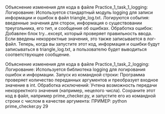Объяснение изменения для кода в файле Practice_1_task_1_logging:
Логирование: Используется стандартный модуль logging для записи информации и ошибок в файл triangle_log.txt.
Логируются события: введенные значения для сторон, информация о существовании треугольника, его тип, и сообщения об ошибках.
Обработка ошибок: Добавлен блок try...except, который проверяет правильность ввода. Если введены некорректные значения, это также записывается в лог-файл.
Теперь, когда вы запустите этот код, информация и ошибки будут записываться в triangle_log.txt, а пользователю будет выводиться соответствующее сообщение.




Объяснение изменения для кода в файле Practice_1_task_2_logging:
Логирование: Используется библиотека logging для логирования ошибок и информации.
Запуск из командной строки: Программа проверяет количество переданных аргументов и преобразует входное значение в int.
Обработка исключений: Учтена возможность передачи некорректного значения (например, нецелого числа).
Сохраните этот код в файл, например prime_checker.py, и запустите его из командной строки с числом в качестве аргумента:
ПРИМЕР:
python prime_checker.py 29



